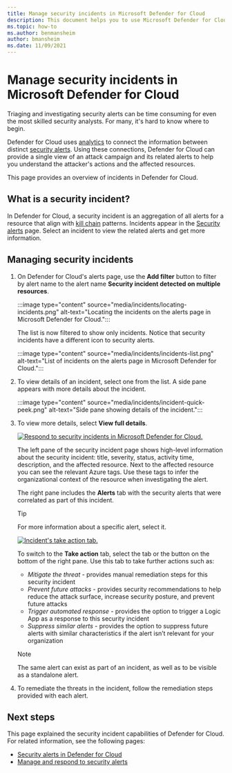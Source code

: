 ```yaml
---
title: Manage security incidents in Microsoft Defender for Cloud
description: This document helps you to use Microsoft Defender for Cloud to manage security incidents.
ms.topic: how-to
ms.author: benmansheim
author: bmansheim
ms.date: 11/09/2021
---
```

# Manage security incidents in Microsoft Defender for Cloud

Triaging and investigating security alerts can be time consuming for even the most skilled security analysts. For many, it's hard to know where to begin. 

Defender for Cloud uses [analytics](./alerts-overview.md) to connect the information between distinct [security alerts](managing-and-responding-alerts.md). Using these connections, Defender for Cloud can provide a single view of an attack campaign and its related alerts to help you understand the attacker's actions and the affected resources.

This page provides an overview of incidents in Defender for Cloud.

## What is a security incident?

In Defender for Cloud, a security incident is an aggregation of all alerts for a resource that align with [kill chain](alerts-reference.md#intentions) patterns. Incidents appear in the [Security alerts](managing-and-responding-alerts.md) page. Select an incident to view the related alerts and get more information.

## Managing security incidents

1. On Defender for Cloud's alerts page, use the **Add filter** button to filter by alert name to the alert name **Security incident detected on multiple resources**. 

    :::image type="content" source="media/incidents/locating-incidents.png" alt-text="Locating the incidents on the alerts page in Microsoft Defender for Cloud.":::

    The list is now filtered to show only incidents. Notice that security incidents have a different icon to security alerts.

    :::image type="content" source="media/incidents/incidents-list.png" alt-text="List of incidents on the alerts page in Microsoft Defender for Cloud.":::

1. To view details of an incident, select one from the list. A side pane appears with more details about the incident.

    :::image type="content" source="media/incidents/incident-quick-peek.png" alt-text="Side pane showing details of the incident.":::

1. To view more details, select **View full details**.

    [![Respond to security incidents in Microsoft Defender for Cloud.](media/incidents/incident-details.png)](media/incidents/incident-details.png#lightbox)

    The left pane of the security incident page shows high-level information about the security incident: title, severity, status, activity time, description, and the affected resource. Next to the affected resource you can see the relevant Azure tags. Use these tags to infer the organizational context of the resource when investigating the alert.

    The right pane includes the **Alerts** tab with the security alerts that were correlated as part of this incident. 

    >[!TIP]
    > For more information about a specific alert, select it. 

    [![Incident's take action tab.](media/incidents/incident-take-action-tab.png)](media/incidents/incident-take-action-tab.png#lightbox)

    To switch to the **Take action** tab, select the tab or the button on the bottom of the right pane. Use this tab to take further actions such as:
    - *Mitigate the threat* - provides manual remediation steps for this security incident
    - *Prevent future attacks* - provides security recommendations to help reduce the attack surface, increase security posture, and prevent future attacks
    - *Trigger automated response* - provides the option to trigger a Logic App as a response to this security incident
    - *Suppress similar alerts* - provides the option to suppress future alerts with similar characteristics if the alert isn’t relevant for your organization 

   > [!NOTE]
   > The same alert can exist as part of an incident, as well as to be visible as a standalone alert.

1. To remediate the threats in the incident, follow the remediation steps provided with each alert.


## Next steps

This page explained the security incident capabilities of Defender for Cloud. For related information, see the following pages:

- [Security alerts in Defender for Cloud](alerts-overview.md)
- [Manage and respond to security alerts](managing-and-responding-alerts.md)
